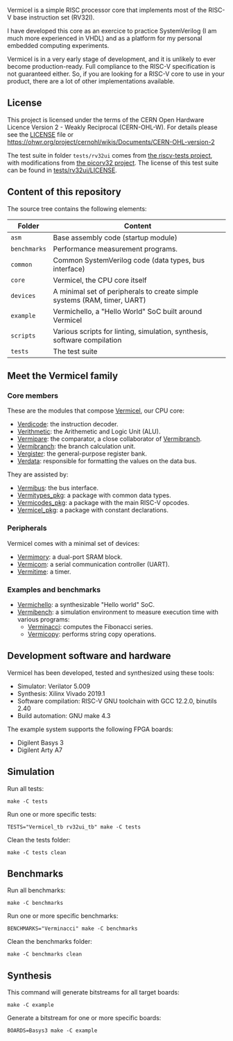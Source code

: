 
Vermicel is a simple RISC processor core that implements most of the RISC-V base instruction set (RV32I).

I have developed this core as an exercice to practice SystemVerilog (I am much more experienced in VHDL)
and as a platform for my personal embedded computing experiments.

Vermicel is in a very early stage of development, and it is unlikely to ever become production-ready.
Full compliance to the RISC-V specification is not guaranteed either.
So, if you are looking for a RISC-V core to use in your product, there are a lot of other implementations available.

License
-------

This project is licensed under the terms of the CERN Open Hardware Licence Version 2 - Weakly Reciprocal (CERN-OHL-W).
For details please see the [LICENSE](./LICENSE) file or https://ohwr.org/project/cernohl/wikis/Documents/CERN-OHL-version-2

The test suite in folder `tests/rv32ui` comes from [the riscv-tests project](https://github.com/riscv-software-src/riscv-tests),
with modifications from [the picorv32 project](https://github.com/YosysHQ/picorv32).
The license of this test suite can be found in [tests/rv32ui/LICENSE](./tests/rv32ui/LICENSE).

Content of this repository
--------------------------

The source tree contains the following elements:

Folder       | Content
-------------|--------
`asm`        | Base assembly code (startup module)
`benchmarks` | Performance measurement programs.
`common`     | Common SystemVerilog code (data types, bus interface)
`core`       | Vermicel, the CPU core itself
`devices`    | A minimal set of peripherals to create simple systems (RAM, timer, UART)
`example`    | Vermichello, a "Hello World" SoC built around Vermicel
`scripts`    | Various scripts for linting, simulation, synthesis, software compilation
`tests`      | The test suite

Meet the Vermicel family
------------------------

### Core members

These are the modules that compose [Vermicel](./core/Vermicel.sv), our CPU core:

* [Verdicode](./core/Verdicode.sv): the instruction decoder.
* [Verithmetic](./core/Verithmetic.sv): the Arithemetic and Logic Unit (ALU).
* [Vermipare](./core/Vermipare.sv): the comparator, a close collaborator of [Vermibranch](./core/Vermibranch.sv).
* [Vermibranch](./core/Vermibranch.sv): the branch calculation unit.
* [Vergister](./core/Vergister.sv): the general-purpose register bank.
* [Verdata](./core/Verdata.sv): responsible for formatting the values on the data bus.

They are assisted by:

* [Vermibus](./common/Vermibus.sv): the bus interface.
* [Vermitypes_pkg](./common/Vermitypes_pkg.sv): a package with common data types.
* [Vermicodes_pkg](./core/Vermicodes_pkg.sv): a package with the main RISC-V opcodes.
* [Vermicel_pkg](./core/Vermicel_pkg.sv): a package with constant declarations.

### Peripherals

Vermicel comes with a minimal set of devices:

* [Vermimory](./devices/Vermimory.sv): a dual-port SRAM block.
* [Vermicom](./devices/Vermicom.sv): a serial communication controller (UART).
* [Vermitime](./devices/Vermitime.sv): a timer.

### Examples and benchmarks

* [Vermichello](./example): a synthesizable "Hello world" SoC.
* [Vermibench](./benchmarks/Vermibench.sv): a simulation environment to measure execution time with various programs:
  * [Verminacci](./benchmarks/Verminacci.c): computes the Fibonacci series.
  * [Vermicopy](./benchmarks/Vermicopy.c): performs string copy operations.

Development software and hardware
---------------------------------

Vermicel has been developed, tested and synthesized using these tools:

* Simulator: Verilator 5.009
* Synthesis: Xilinx Vivado 2019.1
* Software compilation: RISC-V GNU toolchain with GCC 12.2.0, binutils 2.40
* Build automation: GNU make 4.3

The example system supports the following FPGA boards:

* Digilent Basys 3
* Digilent Arty A7

Simulation
----------

Run all tests:

```
make -C tests
```

Run one or more specific tests:

```
TESTS="Vermicel_tb rv32ui_tb" make -C tests
```

Clean the tests folder:

```
make -C tests clean

```

Benchmarks
----------

Run all benchmarks:

```
make -C benchmarks
```

Run one or more specific benchmarks:

```
BENCHMARKS="Verminacci" make -C benchmarks
```

Clean the benchmarks folder:

```
make -C benchmarks clean

```

Synthesis
---------

This command will generate bitstreams for all target boards:

```
make -C example
```

Generate a bitstream for one or more specific boards:

```
BOARDS=Basys3 make -C example
```
